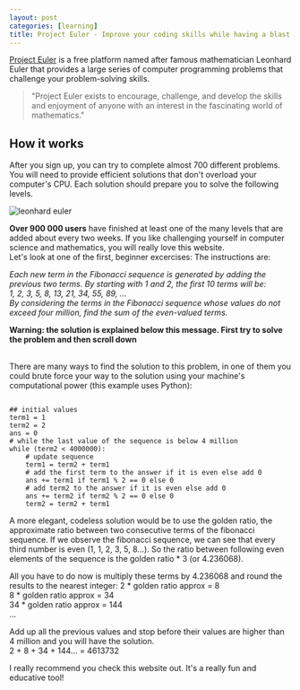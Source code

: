 ```yaml
---
layout: post
categories: [learning]
title: Project Euler - Improve your coding skills while having a blast
---
```

<a target="_blank" href="https://projecteuler.net/">Project Euler</a> is a free platform named after famous mathematician Leonhard Euler that provides a large series of computer programming problems that challenge your problem-solving skills.

<blockquote>
<p>"Project Euler exists to encourage, challenge, and develop the skills and enjoyment of anyone with an interest in the fascinating world of mathematics."</p></blockquote>

## How it works 
After you sign up, you can try to complete almost 700 different problems. You will need to provide efficient solutions that don't overload your computer's CPU. Each solution should prepare you to solve the following levels.

![leonhard euler](https://upload.wikimedia.org/wikipedia/commons/d/d7/Leonhard_Euler.jpg)

**Over 900 000 users** have finished at least one of the many levels that are added about every two weeks. If you like challenging yourself in computer science and mathematics, you will really love this website.
<br>
Let's look at one of the first, beginner excercises:
The instructions are:<br>

_Each new term in the Fibonacci sequence is generated by adding the previous two terms. By starting with 1 and 2, the first 10 terms will be:<br> 1, 2, 3, 5, 8, 13, 21, 34, 55, 89, ...<br> By considering the terms in the Fibonacci sequence whose values do not exceed four million, find the sum of the even-valued terms._


**Warning: the solution is explained below this message. First try to solve the problem and then scroll down** <br><br>

There are many ways to find the solution to this problem, in one of them you could brute force your way to the solution using your machine's computational power (this example uses Python):
<pre><code>
## initial values
term1 = 1
term2 = 2
ans = 0
# while the last value of the sequence is below 4 million
while (term2 < 4000000):
    # update sequence
    term1 = term2 + term1
    # add the first term to the answer if it is even else add 0
    ans += term1 if term1 % 2 == 0 else 0
    # add term2 to the answer if it is even else add 0
    ans += term2 if term2 % 2 == 0 else 0
    term2 = term2 + term1
</code></pre>

A more elegant, codeless solution would be to use the golden ratio, the approximate ratio between two consecutive terms of the fibonacci sequence. If we observe the fibonacci sequence, we can see that every third number is even (1, 1, 2, 3, 5, 8...). So the ratio between following even elements of the sequence is the golden ratio * 3 (or 4.236068).

All you have to do now is multiply these terms by 4.236068 and round the results to the nearest integer: 
2 * golden ratio approx = 8<br>
8 * golden ratio approx = 34 <br>
34 * golden ratio approx = 144 <br>
...

Add up all the previous values and stop before their values are higher than 4 million and you will have the solution.<br>
2 + 8 + 34 + 144... = 4613732

I really recommend you check this website out. It's a really fun and educative tool!
